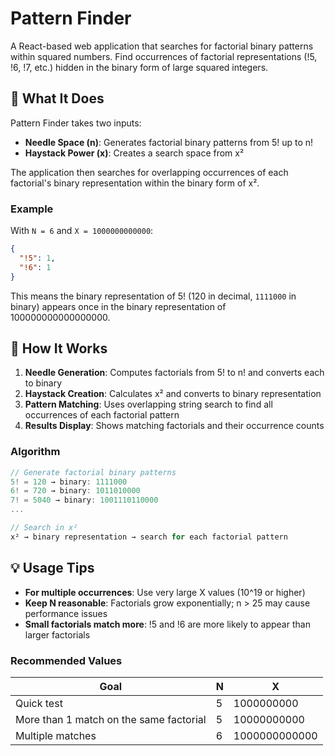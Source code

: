 # Pattern Finder

A React-based web application that searches for factorial binary patterns within squared numbers. Find occurrences of factorial representations (!5, !6, !7, etc.) hidden in the binary form of large squared integers.

## 🎯 What It Does

Pattern Finder takes two inputs:
- **Needle Space (n)**: Generates factorial binary patterns from 5! up to n!
- **Haystack Power (x)**: Creates a search space from x²

The application then searches for overlapping occurrences of each factorial's binary representation within the binary form of x².

### Example

With `N = 6` and `X = 1000000000000`:
```json
{
  "!5": 1,
  "!6": 1
}
```

This means the binary representation of 5! (120 in decimal, `1111000` in binary) appears once in the binary representation of 100000000000000000.

## 🧮 How It Works

1. **Needle Generation**: Computes factorials from 5! to n! and converts each to binary
2. **Haystack Creation**: Calculates x² and converts to binary representation
3. **Pattern Matching**: Uses overlapping string search to find all occurrences of each factorial pattern
4. **Results Display**: Shows matching factorials and their occurrence counts

### Algorithm

```typescript
// Generate factorial binary patterns
5! = 120 → binary: 1111000
6! = 720 → binary: 1011010000
7! = 5040 → binary: 1001110110000
...

// Search in x²
x² → binary representation → search for each factorial pattern
```

## 💡 Usage Tips

- **For multiple occurrences**: Use very large X values (10^19 or higher)
- **Keep N reasonable**: Factorials grow exponentially; n > 25 may cause performance issues
- **Small factorials match more**: !5 and !6 are more likely to appear than larger factorials

### Recommended Values

| Goal | N | X |
|------|---|---|
| Quick test | 5 | 1000000000 |
| More than 1 match on the same factorial | 5 | 10000000000 |
| Multiple matches | 6 | 1000000000000 |

